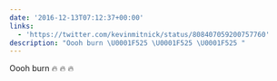 ```yaml
---
date: '2016-12-13T07:12:37+00:00'
links:
  - 'https://twitter.com/kevinmitnick/status/808407059200757760'
description: "Oooh burn \U0001F525 \U0001F525 \U0001F525 "
---
```

Oooh burn 🔥 🔥 🔥 
